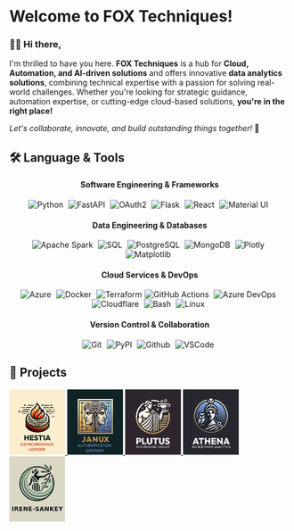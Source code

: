 
# Welcome to FOX Techniques! 

### 👋🏻 Hi there, 

I'm thrilled to have you here. **FOX Techniques** is a hub for **Cloud, Automation, and AI-driven solutions** and offers innovative **data analytics solutions**, combining technical expertise with a passion for solving real-world challenges. Whether you're looking for strategic guidance, automation expertise, or cutting-edge cloud-based solutions, **you're in the right place!**

*Let's collaborate, innovate, and build outstanding things together!* 🚀

## 🛠️ Language & Tools

<div align="center">

#### **Software Engineering & Frameworks**
<img src="https://cdn.jsdelivr.net/gh/devicons/devicon@latest/icons/python/python-original.svg" height="40" alt="Python" style="margin-right: 5px;"/>
<img src="https://cdn.jsdelivr.net/gh/devicons/devicon@latest/icons/fastapi/fastapi-original.svg" height="40" alt="FastAPI" style="margin-right: 5px;"/>
<img src="https://cdn.jsdelivr.net/gh/devicons/devicon@latest/icons/oauth/oauth-original.svg" height="40" alt="OAuth2" style="margin-right: 5px;"/>
<img src="https://cdn.jsdelivr.net/gh/devicons/devicon@latest/icons/flask/flask-original.svg" height="40" alt="Flask" style="margin-right: 5px;"/>
<img src="https://cdn.jsdelivr.net/gh/devicons/devicon@latest/icons/react/react-original.svg" height="40" alt="React" style="margin-right: 5px;"/>
<img src="https://cdn.jsdelivr.net/gh/devicons/devicon@latest/icons/materialui/materialui-original.svg" height="40" alt="Material UI" style="margin-right: 5px;"/>


#### **Data Engineering & Databases**

<img src="https://cdn.jsdelivr.net/gh/devicons/devicon@latest/icons/apachespark/apachespark-original-wordmark.svg" height="40" alt="Apache Spark" style="margin-right: 5px;"/>
<img src="https://cdn.jsdelivr.net/gh/devicons/devicon@latest/icons/azuresqldatabase/azuresqldatabase-original.svg" height="40" alt="SQL" style="margin-right: 5px;"/>
<img src="https://cdn.jsdelivr.net/gh/devicons/devicon@latest/icons/postgresql/postgresql-original.svg" height="40" alt="PostgreSQL" style="margin-right: 5px;"/>
<img src="https://cdn.jsdelivr.net/gh/devicons/devicon@latest/icons/mongodb/mongodb-original.svg" height="40" alt="MongoDB" style="margin-right: 5px;"/>
<img src="https://cdn.jsdelivr.net/gh/devicons/devicon@latest/icons/plotly/plotly-original.svg" height="40" alt="Plotly" style="margin-right: 5px;"/>
<img src="https://cdn.jsdelivr.net/gh/devicons/devicon@latest/icons/matplotlib/matplotlib-original.svg" height="40" alt="Matplotlib" style="margin-right: 5px;"/>

#### **Cloud Services & DevOps**
<img src="https://cdn.jsdelivr.net/gh/devicons/devicon@latest/icons/azure/azure-original.svg" height="40" alt="Azure" style="margin-right: 5px;"/>
<img src="https://cdn.jsdelivr.net/gh/devicons/devicon@latest/icons/docker/docker-plain.svg" height="40" alt="Docker" style="margin-right: 5px;"/>
<img src="https://cdn.jsdelivr.net/gh/devicons/devicon@latest/icons/terraform/terraform-original.svg" height="40" alt="Terraform" style="margin-right: 5px;"/><img src="https://cdn.jsdelivr.net/gh/devicons/devicon@latest/icons/githubactions/githubactions-original.svg" height="40" alt="GitHub Actions" style="margin-right: 5px;"/>
<img src="https://cdn.jsdelivr.net/gh/devicons/devicon@latest/icons/azuredevops/azuredevops-original.svg" height="40" alt="Azure DevOps" style="margin-right: 5px;"/>
<img src="https://cdn.jsdelivr.net/gh/devicons/devicon@latest/icons/cloudflare/cloudflare-original.svg" height="40" alt="Cloudflare" style="margin-right: 5px;"/>
<img src="https://cdn.jsdelivr.net/gh/devicons/devicon@latest/icons/bash/bash-original.svg" height="40" alt="Bash" style="margin-right: 5px;"/>
<img src="https://cdn.jsdelivr.net/gh/devicons/devicon@latest/icons/linux/linux-original.svg" height="40" alt="Linux" style="margin-right: 5px;"/>

#### **Version Control & Collaboration**
<img src="https://cdn.jsdelivr.net/gh/devicons/devicon@latest/icons/git/git-original.svg" height="40" alt="Git" style="margin-right: 5px;"/>
<img src="https://cdn.jsdelivr.net/gh/devicons/devicon@latest/icons/pypi/pypi-original.svg" height="40" alt="PyPI" style="margin-right: 5px;"/>
<img src="https://cdn.jsdelivr.net/gh/devicons/devicon@latest/icons/github/github-original.svg" height="40" alt="Github" style="margin-right: 5px;"/>
<img src="https://cdn.jsdelivr.net/gh/devicons/devicon@latest/icons/vscode/vscode-original.svg" height="40" alt="VSCode" style="margin-right: 5px;"/>



</div>

## 🚀 Projects

<a href="https://github.com/fox-techniques/hestia-logger" alt="HESTIA GitHub">
    <img src="assets/logos/hestia_flyer.png" alt="HESTIA Flyer" width="100" />         
</a>
<a href="https://fox-techniques.github.io/janux-auth-gateway/" alt="JANUX Documentation">
    <img src="assets/logos/janux_flyer.png" alt="JANUX Flyer" width="100" />         
</a>
<a href="https://fox-techniques.github.io/plutus-pairtrading/" alt="PLUTUS Documentation">
    <img src="assets/logos/plutus_flyer.png" alt="PLUTUS Flyer" width="100" />         
</a>
<a href="https://fox-techniques.github.io/athena-recruitment-analytics/" alt="ATHENA Documentation">
    <img src="assets/logos/athena_flyer.png" alt="ATHENA Flyer" width="100" />         
</a>
<a href="https://fox-techniques.github.io/irene-sankey/" alt="Irene-Sankey Documentation">
    <img src="assets/logos/irene-sankey_flyer.png" alt="IRENE-Sankey Flyer" width="100" />         
</a>